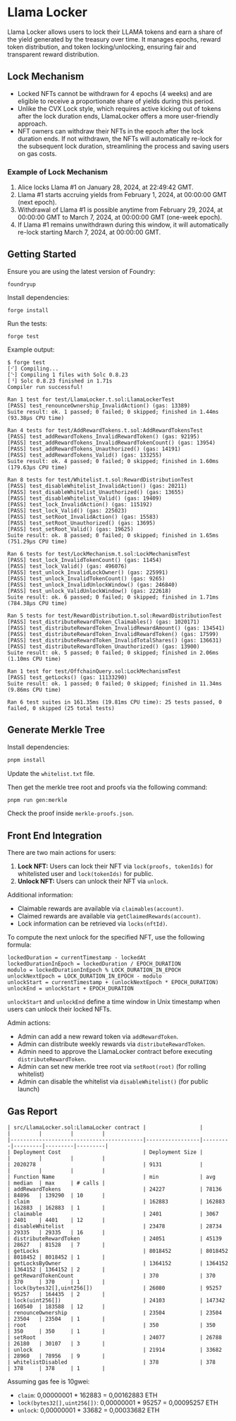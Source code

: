 # Llama Locker

Llama Locker allows users to lock their LLAMA tokens and earn a share of the
yield generated by the treasury over time. It manages epochs, reward token
distribution, and token locking/unlocking, ensuring fair and transparent reward
distribution.

## Lock Mechanism

- Locked NFTs cannot be withdrawn for 4 epochs (4 weeks) and are eligible to
  receive a proportionate share of yields during this period.
- Unlike the CVX Lock style, which requires active kicking out of tokens after
  the lock duration ends, LlamaLocker offers a more user-friendly approach.
- NFT owners can withdraw their NFTs in the epoch after the lock duration ends.
  If not withdrawn, the NFTs will automatically re-lock for the subsequent lock
  duration, streamlining the process and saving users on gas costs.

### Example of Lock Mechanism

1. Alice locks Llama #1 on January 28, 2024, at 22:49:42 GMT.
2. Llama #1 starts accruing yields from February 1, 2024, at 00:00:00 GMT (next epoch).
3. Withdrawal of Llama #1 is possible anytime from February 29, 2024, at 00:00:00 GMT to March 7, 2024, at 00:00:00 GMT (one-week epoch).
4. If Llama #1 remains unwithdrawn during this window, it will automatically re-lock starting March 7, 2024, at 00:00:00 GMT.

## Getting Started

Ensure you are using the latest version of Foundry:

```shell
foundryup
```

Install dependencies:

```shell
forge install
```

Run the tests:

```shell
forge test
```

Example output:

```
$ forge test
[⠊] Compiling...
[⠑] Compiling 1 files with Solc 0.8.23
[⠘] Solc 0.8.23 finished in 1.71s
Compiler run successful!

Ran 1 test for test/LlamaLocker.t.sol:LlamaLockerTest
[PASS] test_renounceOwnership_InvalidAction() (gas: 13389)
Suite result: ok. 1 passed; 0 failed; 0 skipped; finished in 1.44ms (93.38µs CPU time)

Ran 4 tests for test/AddRewardTokens.t.sol:AddRewardTokensTest
[PASS] test_addRewardTokens_InvalidRewardToken() (gas: 92195)
[PASS] test_addRewardTokens_InvalidRewardTokenCount() (gas: 13954)
[PASS] test_addRewardTokens_Unauthorized() (gas: 14191)
[PASS] test_addRewardTokens_Valid() (gas: 133255)
Suite result: ok. 4 passed; 0 failed; 0 skipped; finished in 1.60ms (179.63µs CPU time)

Ran 8 tests for test/Whitelist.t.sol:RewardDistributionTest
[PASS] test_disableWhitelist_InvalidAction() (gas: 20211)
[PASS] test_disableWhitelist_Unauthorized() (gas: 13655)
[PASS] test_disableWhitelist_Valid() (gas: 19409)
[PASS] test_lock_InvalidAction() (gas: 115192)
[PASS] test_lock_Valid() (gas: 225023)
[PASS] test_setRoot_InvalidAction() (gas: 15583)
[PASS] test_setRoot_Unauthorized() (gas: 13695)
[PASS] test_setRoot_Valid() (gas: 19625)
Suite result: ok. 8 passed; 0 failed; 0 skipped; finished in 1.65ms (751.29µs CPU time)

Ran 6 tests for test/LockMechanism.t.sol:LockMechanismTest
[PASS] test_lock_InvalidTokenCount() (gas: 11454)
[PASS] test_lock_Valid() (gas: 496076)
[PASS] test_unlock_InvalidLockOwner() (gas: 225991)
[PASS] test_unlock_InvalidTokenCount() (gas: 9265)
[PASS] test_unlock_InvalidUnlockWindow() (gas: 246840)
[PASS] test_unlock_ValidUnlockWindow() (gas: 222618)
Suite result: ok. 6 passed; 0 failed; 0 skipped; finished in 1.71ms (784.38µs CPU time)

Ran 5 tests for test/RewardDistribution.t.sol:RewardDistributionTest
[PASS] test_distributeRewardToken_Claimables() (gas: 1020171)
[PASS] test_distributeRewardToken_InvalidRewardAmount() (gas: 134541)
[PASS] test_distributeRewardToken_InvalidRewardToken() (gas: 17599)
[PASS] test_distributeRewardToken_InvalidTotalShares() (gas: 136631)
[PASS] test_distributeRewardToken_Unauthorized() (gas: 13900)
Suite result: ok. 5 passed; 0 failed; 0 skipped; finished in 2.06ms (1.10ms CPU time)

Ran 1 test for test/OffchainQuery.sol:LockMechanismTest
[PASS] test_getLocks() (gas: 11133290)
Suite result: ok. 1 passed; 0 failed; 0 skipped; finished in 11.34ms (9.86ms CPU time)

Ran 6 test suites in 161.35ms (19.81ms CPU time): 25 tests passed, 0 failed, 0 skipped (25 total tests)
```

## Generate Merkle Tree

Install dependencies:

```sh
pnpm install
```

Update the `whitelist.txt` file.

Then get the merkle tree root and proofs via the following command:

```sh
pnpm run gen:merkle
```

Check the proof inside `merkle-proofs.json`.

## Front End Integration

There are two main actions for users:

1. **Lock NFT:** Users can lock their NFT via `lock(proofs, tokenIds)`
   for whitelisted user and `lock(tokenIds)` for public.
2. **Unlock NFT:** Users can unlock their NFT via `unlock`.

Additional information:

- Claimable rewards are available via `claimables(account)`.
- Claimed rewards are available via `getClaimedRewards(account)`.
- Lock information can be retrieved via `locks(nftId)`.

To compute the next unlock for the specified NFT, use the following formula:

```shell
lockedDuration = currentTimestamp - lockedAt
lockedDurationInEpoch = lockedDuration / EPOCH_DURATION
modulo = lockedDurationInEpoch % LOCK_DURATION_IN_EPOCH
unlockNextEpoch = LOCK_DURATION_IN_EPOCH - modulo
unlockStart = currentTimestamp + (unlockNextEpoch * EPOCH_DURATION)
unlockEnd = unlockStart + EPOCH_DURATION
```

`unlockStart` and `unlockEnd` define a time window in Unix timestamp when users can unlock their locked NFTs.

Admin actions:

- Admin can add a new reward token via `addRewardToken`.
- Admin can distribute weekly rewards via `distributeRewardToken`.
- Admin need to approve the LlamaLocker contract before executing `distributeRewardToken`.
- Admin can set new merkle tree root via `setRoot(root)` (for rolling whitelist)
- Admin can disable the whitelist via `disableWhitelist()` (for public launch)

## Gas Report

```
| src/LlamaLocker.sol:LlamaLocker contract |                 |         |         |         |         |
|------------------------------------------|-----------------|---------|---------|---------|---------|
| Deployment Cost                          | Deployment Size |         |         |         |         |
| 2020278                                  | 9131            |         |         |         |         |
| Function Name                            | min             | avg     | median  | max     | # calls |
| addRewardTokens                          | 24227           | 78136   | 84896   | 139290  | 10      |
| claim                                    | 162883          | 162883  | 162883  | 162883  | 1       |
| claimable                                | 2401            | 3067    | 2401    | 4401    | 12      |
| disableWhitelist                         | 23478           | 28734   | 29335   | 29335   | 16      |
| distributeRewardToken                    | 24051           | 45139   | 28627   | 81528   | 7       |
| getLocks                                 | 8018452         | 8018452 | 8018452 | 8018452 | 1       |
| getLocksByOwner                          | 1364152         | 1364152 | 1364152 | 1364152 | 2       |
| getRewardTokenCount                      | 370             | 370     | 370     | 370     | 1       |
| lock(bytes32[],uint256[])                | 26080           | 95257   | 95257   | 164435  | 2       |
| lock(uint256[])                          | 24103           | 147342  | 160540  | 183588  | 12      |
| renounceOwnership                        | 23504           | 23504   | 23504   | 23504   | 1       |
| root                                     | 350             | 350     | 350     | 350     | 1       |
| setRoot                                  | 24077           | 26788   | 26180   | 30107   | 3       |
| unlock                                   | 21914           | 33682   | 28960   | 78956   | 9       |
| whitelistDisabled                        | 378             | 378     | 378     | 378     | 1       |
```

Assuming gas fee is 10gwei:

- `claim`: 0,00000001 * 162883 = 0,00162883 ETH
- `lock(bytes32[],uint256[])`: 0,00000001 * 95257 = 0,00095257 ETH
- `unlock`: 0,00000001 * 33682 = 0,00033682 ETH
